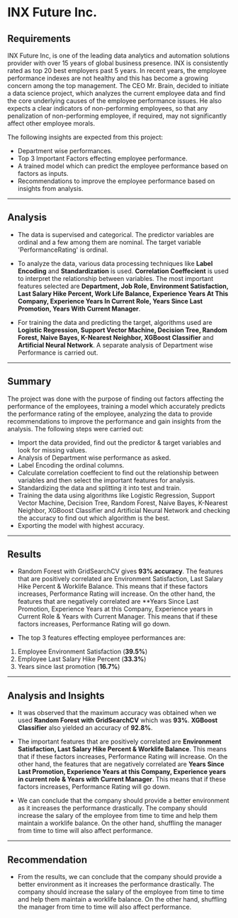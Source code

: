 # INX Future Inc.

## Requirements

INX Future Inc, is one of the leading data analytics and automation solutions provider with over 15 years of global business presence.  INX is consistently rated as top 20 best employers past 5 years. In recent years, the employee performance indexes are not healthy and this has become a growing concern among the top management. The CEO Mr. Brain, decided to initiate a data science project, which analyzes the current employee data and find the core underlying causes of the employee performance issues. He also expects a clear indicators of non-performing employees, so that any penalization of non-performing employee, if required, may not significantly affect other employee morals.

The following insights are expected from this project:

* Department wise performances.
* Top 3 Important Factors effecting employee performance.
* A trained model which can predict the employee performance based on factors as inputs.
* Recommendations to improve the employee performance based on insights from analysis.

---

## Analysis

* The data is supervised and categorical. The predictor variables are ordinal and a few among them are nominal. The target variable 'PerformanceRating' is ordinal.

* To analyze the data, various data processing techniques like **Label Encoding** and **Standardization** is used. **Correlation Coeffecient** is used to interpret the relationship between variables. The most important features selected are **Department, Job Role, Environment Satisfaction, Last Salary Hike Percent, Work Life Balance, Experience Years At This Company, Experience Years In Current Role, Years Since Last Promotion, Years With Current Manager**.

* For training the data and predicting the target, algorithms used are **Logistic Regression, Support Vector Machine, Decision Tree, Random Forest, Naive Bayes, K-Nearest Neighbor, XGBoost Classifier** and **Artificial Neural Network**. A separate analysis of Department wise Performance is carried out.

---

## Summary

The project was done with the purpose of finding out factors affecting the performance of the employees, training a model which accurately predicts the performance rating of the employee, analyzing the data to provide recommendations to improve the performance and gain insights from the analysis. The following steps were carried out:

* Import the data provided, find out the predictor & target variables and look for missing values.
* Analysis of Department wise performance as asked.
* Label Encoding the ordinal columns.
* Calculate correlation coeffecient to find out the relationship between variables and then select the important features for analysis.
* Standardizing the data and splitting it into test and train.
* Training the data using algorithms like Logistic Regression, Support Vector Machine, Decision Tree, Random Forest, Naive Bayes, K-Nearest Neighbor, XGBoost Classifier and Artificial Neural Network and checking the accuracy to find out which algorithm is the best.
* Exporting the model with highest accuracy.

---

## Results

* Random Forest with GridSearchCV gives **93% accuracy**. The features that are positively correlated are Environment Satisfaction, Last Salary Hike Percent & Worklife Balance. This means that if these factors increases, Performance Rating will increase. On the other hand, the features that are negatively correlated are **Years Since Last Promotion, Experience Years at this Company, Experience years in Current Role & Years with Current Manager. This means that if these factors increases, Performance Rating will go down.

* The top 3 features effecting employee performances are:

1. Employee Environment Satisfaction (**39.5%**)
2. Employee Last Salary Hike Percent (**33.3%**)
3. Years since last promotion (**16.7%**)

---

## Analysis and Insights

* It was observed that the maximum accuracy was obtained when we used **Random Forest with GridSearchCV** which was **93%**. **XGBoost Classifier** also yielded an accuracy of **92.8%**.

* The important features that are positively correlated are **Environment Satisfaction, Last Salary Hike Percent & Worklife Balance**. This means that if these factors increases, Performance Rating will increase. On the other hand, the features that are negatively correlated are **Years Since Last Promotion, Experience Years at this Company, Experience years in current role & Years with Current Manager**. This means that if these factors increases, Performance Rating will go down.

* We can conclude that the company should provide a better environment as it increases the performance drastically. The company should increase the salary of the employee from time to time and help them maintain a worklife balance. On the other hand, shuffling the manager from time to time will also affect performance.

---

## Recommendation

* From the results, we can conclude that the company should provide a better environment as it increases the performance drastically. The company should increase the salary of the employee from time to time and help them maintain a worklife balance. On the other hand, shuffling the manager from time to time will also affect performance.
